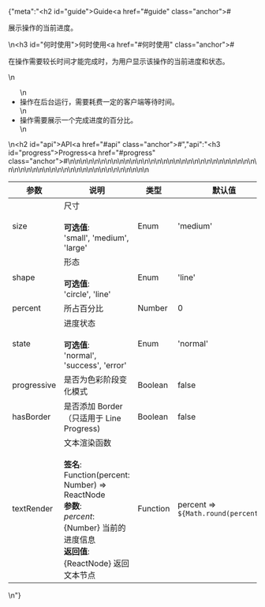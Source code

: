 {"meta":"<h2 id=\"guide\">Guide<a href=\"#guide\" class=\"anchor\">#</a></h2><p>&#x5C55;&#x793A;&#x64CD;&#x4F5C;&#x7684;&#x5F53;&#x524D;&#x8FDB;&#x5EA6;&#x3002;</p>\n<h3 id=\"&#x4F55;&#x65F6;&#x4F7F;&#x7528;\">&#x4F55;&#x65F6;&#x4F7F;&#x7528;<a href=\"#&#x4F55;&#x65F6;&#x4F7F;&#x7528;\" class=\"anchor\">#</a></h3><p>&#x5728;&#x64CD;&#x4F5C;&#x9700;&#x8981;&#x8F83;&#x957F;&#x65F6;&#x95F4;&#x624D;&#x80FD;&#x5B8C;&#x6210;&#x65F6;&#xFF0C;&#x4E3A;&#x7528;&#x6237;&#x663E;&#x793A;&#x8BE5;&#x64CD;&#x4F5C;&#x7684;&#x5F53;&#x524D;&#x8FDB;&#x5EA6;&#x548C;&#x72B6;&#x6001;&#x3002;</p>\n<ul>\n<li>&#x64CD;&#x4F5C;&#x5728;&#x540E;&#x53F0;&#x8FD0;&#x884C;&#xFF0C;&#x9700;&#x8981;&#x8017;&#x8D39;&#x4E00;&#x5B9A;&#x7684;&#x5BA2;&#x6237;&#x7AEF;&#x7B49;&#x5F85;&#x65F6;&#x95F4;&#x3002;</li>\n<li>&#x64CD;&#x4F5C;&#x9700;&#x8981;&#x5C55;&#x793A;&#x4E00;&#x4E2A;&#x5B8C;&#x6210;&#x8FDB;&#x5EA6;&#x7684;&#x767E;&#x5206;&#x6BD4;&#x3002;</li>\n</ul>\n<h2 id=\"api\">API<a href=\"#api\" class=\"anchor\">#</a></h2>","api":"<h3 id=\"progress\">Progress<a href=\"#progress\" class=\"anchor\">#</a></h3><table>\n<thead>\n<tr>\n<th>&#x53C2;&#x6570;</th>\n<th>&#x8BF4;&#x660E;</th>\n<th>&#x7C7B;&#x578B;</th>\n<th>&#x9ED8;&#x8BA4;&#x503C;</th>\n</tr>\n</thead>\n<tbody>\n<tr>\n<td>size</td>\n<td>&#x5C3A;&#x5BF8;<br><br><strong>&#x53EF;&#x9009;&#x503C;</strong>:<br>&apos;small&apos;, &apos;medium&apos;, &apos;large&apos;</td>\n<td>Enum</td>\n<td>&apos;medium&apos;</td>\n</tr>\n<tr>\n<td>shape</td>\n<td>&#x5F62;&#x6001;<br><br><strong>&#x53EF;&#x9009;&#x503C;</strong>:<br>&apos;circle&apos;, &apos;line&apos;</td>\n<td>Enum</td>\n<td>&apos;line&apos;</td>\n</tr>\n<tr>\n<td>percent</td>\n<td>&#x6240;&#x5360;&#x767E;&#x5206;&#x6BD4;</td>\n<td>Number</td>\n<td>0</td>\n</tr>\n<tr>\n<td>state</td>\n<td>&#x8FDB;&#x5EA6;&#x72B6;&#x6001;<br><br><strong>&#x53EF;&#x9009;&#x503C;</strong>:<br>&apos;normal&apos;, &apos;success&apos;, &apos;error&apos;</td>\n<td>Enum</td>\n<td>&apos;normal&apos;</td>\n</tr>\n<tr>\n<td>progressive</td>\n<td>&#x662F;&#x5426;&#x4E3A;&#x8272;&#x5F69;&#x9636;&#x6BB5;&#x53D8;&#x5316;&#x6A21;&#x5F0F;</td>\n<td>Boolean</td>\n<td>false</td>\n</tr>\n<tr>\n<td>hasBorder</td>\n<td>&#x662F;&#x5426;&#x6DFB;&#x52A0; Border&#xFF08;&#x53EA;&#x9002;&#x7528;&#x4E8E; Line Progress)</td>\n<td>Boolean</td>\n<td>false</td>\n</tr>\n<tr>\n<td>textRender</td>\n<td>&#x6587;&#x672C;&#x6E32;&#x67D3;&#x51FD;&#x6570;<br><br><strong>&#x7B7E;&#x540D;</strong>:<br>Function(percent: Number) =&gt; ReactNode<br><strong>&#x53C2;&#x6570;</strong>:<br><em>percent</em>: {Number} &#x5F53;&#x524D;&#x7684;&#x8FDB;&#x5EA6;&#x4FE1;&#x606F;<br><strong>&#x8FD4;&#x56DE;&#x503C;</strong>:<br>{ReactNode} &#x8FD4;&#x56DE;&#x6587;&#x672C;&#x8282;&#x70B9;<br></td>\n<td>Function</td>\n<td>percent =&gt; <code>${Math.round(percent)}%</code></td>\n</tr>\n</tbody>\n</table>\n"}
